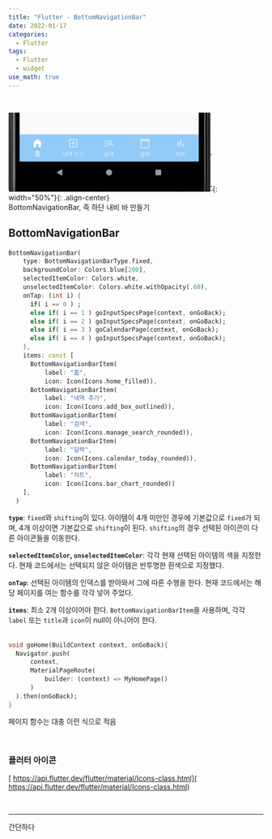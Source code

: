 ```yaml
---
title: "Flutter - BottomNavigationBar"
date: 2022-01-17
categories:
  - Flutter
tags:
  - Flutter
  - widget
use_math: true
---
```

<br>

![1](/img/Flutter/3/1.PNG){: width="50%"}{: .align-center}  
BottomNavigationBar, 즉 하단 내비 바 만들기
<br>

## BottomNavigationBar

```dart
BottomNavigationBar(
    type: BottomNavigationBarType.fixed,
    backgroundColor: Colors.blue[200],
    selectedItemColor: Colors.white,
    unselectedItemColor: Colors.white.withOpacity(.60),
    onTap: (int i) {
      if( i == 0 ) ;
      else if( i == 1 ) goInputSpecsPage(context, onGoBack);
      else if( i == 2 ) goInputSpecsPage(context, onGoBack);
      else if( i == 3 ) goCalendarPage(context, onGoBack);
      else if( i == 4 ) goInputSpecsPage(context, onGoBack);
    },
    items: const [
      BottomNavigationBarItem(
          label: "홈",
          icon: Icon(Icons.home_filled)),
      BottomNavigationBarItem(
          label: "내역 추가",
          icon: Icon(Icons.add_box_outlined)),
      BottomNavigationBarItem(
          label: "검색",
          icon: Icon(Icons.manage_search_rounded)),
      BottomNavigationBarItem(
          label: "달력",
          icon: Icon(Icons.calendar_today_rounded)),
      BottomNavigationBarItem(
          label: "차트",
          icon: Icon(Icons.bar_chart_rounded))
    ],
  )
```

**`type`**: `fixed`와 `shifting`이 있다. 아이템이 4개 미만인 경우에 기본값으로 `fixed`가 되며, 4개 이상이면 기본값으로 `shifting`이 된다. `shifting`의 경우 선택된 아이콘이 다른 아이콘들을 이동한다.

**`selectedItemColor`, `unselectedItemColor`**: 각각 현재 선택된 아이템의 색을 지정한다. 현재 코드에서는 선택되지 않은 아이템은 반투명한 흰색으로 지정했다.

**`onTap`**: 선택된 아이템의 인덱스를 받아와서 그에 따른 수행을 한다. 현재 코드에서는 해당 페이지를 여는 함수를 각각 넣어 주었다.

**`items`**: 최소 2개 이상이어야 한다. `BottomNavigationBarItem`을 사용하며, 각각 `label` 또는 `title`과 `icon`이 null이 아니어야 한다.

```dart

void goHome(BuildContext context, onGoBack){
  Navigator.push(
      context,
      MaterialPageRoute(
          builder: (context) => MyHomePage()
      )
  ).then(onGoBack);
}
```
페이지 함수는 대충 이런 식으로 적음

<br>

### 플러터 아이콘

[
https://api.flutter.dev/flutter/material/Icons-class.html](
https://api.flutter.dev/flutter/material/Icons-class.html)  

<br>

---

간단하다
<br>
